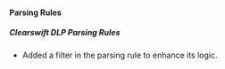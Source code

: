 #### Parsing Rules
##### Clearswift DLP Parsing Rules
- Added a filter in the parsing rule to enhance its logic.